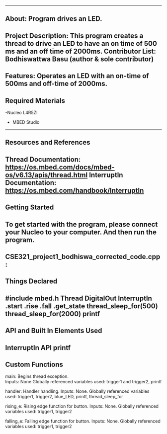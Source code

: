 -------------------
About: Program drives an LED. 
-------------------
Project Description: This program creates a thread to drive an LED to have an on time of 500 ms and an off time of 2000ms.
Contributor List: Bodhiswattwa Basu (author & sole contributor)
--------------------
Features: Operates an LED with an on-time of 500ms and off-time of 2000ms. 
--------------------
Required Materials
--------------------
-Nucleo L4R5ZI
- MBED Studio
--------------------
Resources and References
--------------------
Thread Documentation: https://os.mbed.com/docs/mbed-os/v6.13/apis/thread.html
InterruptIn Documentation: https://os.mbed.com/handbook/InterruptIn
--------------------
Getting Started
--------------------
To get started with the program, please connect your Nucleo to your computer. And then run the program. 
--------------------
CSE321_project1_bodhiswa_corrected_code.cpp:
-------------------- 
Things Declared
----------
#include mbed.h
Thread
DigitalOut
InterruptIn
.start
.rise
.fall
.get_state
thread_sleep_for(500)
thread_sleep_for(2000)
printf
----------
API and Built In Elements Used
----------
InterruptIn API
printf
----------
Custom Functions
----------
main:
	Begins thread exception.  
	Inputs: None
	Globally referenced variables used:
	trigger1 and trigger2, printf

handler:
	Handler handling. 
	Inputs: None. 
	Globally referenced variables used: 
	trigger1, trigger2, blue_LED, printf, thread_sleep_for

rising_e: 
	Rising edge function for button. 
	Inputs: None. 
	Globally referenced variables used: 
	trigger1, trigger2

falling_e: 
	Falling edge function for button. 
	Inputs: None. 
	Globally referenced variables used: 
	trigger1, trigger2
